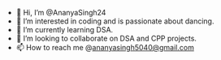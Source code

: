 - 👋 Hi, I’m @AnanyaSingh24
- 👀 I’m interested in coding and is passionate about dancing.
- 🌱 I’m currently learning DSA.
- 💞️ I’m looking to collaborate on DSA and CPP projects.
- 📫 How to reach me @ananyasingh5040@gmail.com

<!---
AnanyaSingh24/AnanyaSingh24 is a ✨ special ✨ repository because its `README.md` (this file) appears on your GitHub profile.
You can click the Preview link to take a look at your changes.
--->
